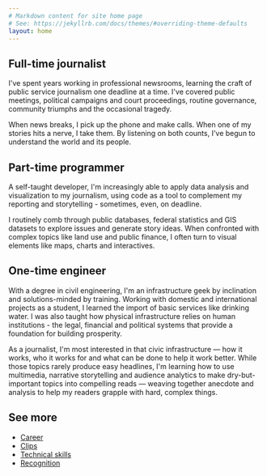 ```yaml
---
# Markdown content for site home page
# See: https://jekyllrb.com/docs/themes/#overriding-theme-defaults
layout: home
---
```


## Full-time journalist
I've spent years working in professional newsrooms, learning the craft of public service journalism one deadline at a time. I've covered public meetings, political campaigns and court proceedings, routine governance, community triumphs and the occasional tragedy.

When news breaks, I pick up the phone and make calls. When one of my stories hits a nerve, I take them. By listening on both counts, I've begun to understand the world and its people. 

## Part-time programmer

A self-taught developer, I'm increasingly able to apply data analysis and visualization to my journalism, using code as a tool to complement my reporting and storytelling - sometimes, even, on deadline.

I routinely comb through public databases, federal statistics and GIS datasets to explore issues and generate story ideas. When confronted with complex topics like land use and public finance, I often turn to visual elements like maps, charts and interactives. 

## One-time engineer

With a degree in civil engineering, I'm an infrastructure geek by inclination and solutions-minded by training. Working with domestic and international projects as a student, I learned the import of basic services like drinking water. I was also taught how physical infrastructure relies on human institutions - the legal, financial and political systems that provide a foundation for building prosperity.

As a journalist, I'm most interested in that civic infrastructure — how it works, who it works for and what can be done to help it work better. While those topics rarely produce easy headlines, I'm learning how to use multimedia, narrative storytelling and audience analytics to make dry-but-important topics into compelling reads — weaving together anecdote and analysis to help my readers grapple with hard, complex things.

## See more
- [Career](/career)
- [Clips](/clips)
- [Technical skills](/skills)
- [Recognition](/recognition)